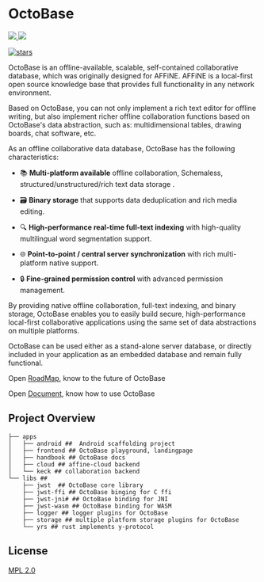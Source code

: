# OctoBase

<a href="https://join.slack.com/t/blocksuitedev/shared_invite/zt-1h0zz3b8z-nFpWSu6a6~yId7PxiMcBHA">
  <img src="https://img.shields.io/badge/-Slack-grey?logo=slack">
</a>
<a href="https://twitter.com/BlockSuiteDev">
  <img src="https://img.shields.io/badge/-Twitter-grey?logo=twitter">
</a>

[![stars](https://img.shields.io/github/stars/toeverything/OctoBase.svg?style=flat&logo=github&colorB=red&label=stars)](https://github.com/toeverything/OctoBase)

OctoBase is an offline-available, scalable, self-contained collaborative database, which was originally designed for AFFiNE. AFFiNE is a local-first open source knowledge base that provides full functionality in any network environment.

Based on OctoBase, you can not only implement a rich text editor for offline writing, but also implement richer offline collaboration functions based on OctoBase's data abstraction, such as: multidimensional tables, drawing boards, chat software, etc.

As an offline collaborative data database, OctoBase has the following characteristics:

- 📚 **Multi-platform available** offline collaboration, Schemaless, structured/unstructured/rich text data storage .

- 🗃️ **Binary storage** that supports data deduplication and rich media editing.

- 🔍 **High-performance real-time full-text indexing** with high-quality multilingual word segmentation support.

- 🌐 **Point-to-point / central server synchronization** with rich multi-platform native support.

- 🔒 **Fine-grained permission control** with advanced permission management.

By providing native offline collaboration, full-text indexing, and binary storage, OctoBase enables you to easily build secure, high-performance local-first collaborative applications using the same set of data abstractions on multiple platforms.

OctoBase can be used either as a stand-alone server database, or directly included in your application as an embedded database and remain fully functional.

Open [RoadMap](https://github.com/toeverything/OctoBase/issues/9), know to the future of OctoBase

Open [Document](https://crdts.cloud/docs/index.html), know how to use OctoBase

## Project Overview

```shell
├── apps
│   ├── android ##  Android scaffolding project
│   ├── frontend ## OctoBase playground, landingpage
│   ├── handbook ## OctoBase docs
│   ├── cloud ## affine-cloud backend
│   └── keck ## collaboration backend
└── libs ##
    ├── jwst  ## OctoBase core library
    ├── jwst-ffi ## OctoBase binging for C ffi
    ├── jwst-jni# ## OctoBase binding for JNI
    ├── jwst-wasm ## OctoBase binding for WASM
    ├── logger ## logger plugins for OctoBase
    ├── storage ## multiple platform storage plugins for OctoBase
    └── yrs ## rust implements y-protocol
```

## License

[MPL 2.0](./LICENSE)
